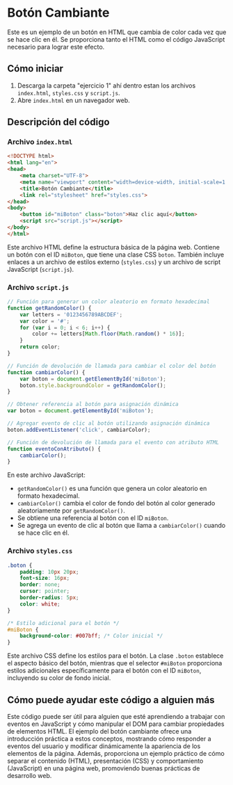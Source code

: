 # Botón Cambiante

Este es un ejemplo de un botón en HTML que cambia de color cada vez que se hace clic en él. Se proporciona tanto el HTML como el código JavaScript necesario para lograr este efecto.

## Cómo iniciar

1. Descarga la carpeta "ejercicio 1" ahí dentro estan los archivos `index.html`, `styles.css` y `script.js`.
2. Abre `index.html` en un navegador web.

## Descripción del código

### Archivo `index.html`

```html
<!DOCTYPE html>
<html lang="en">
<head>
    <meta charset="UTF-8">
    <meta name="viewport" content="width=device-width, initial-scale=1.0">
    <title>Botón Cambiante</title>
    <link rel="stylesheet" href="styles.css">
</head>
<body>
    <button id="miBoton" class="boton">Haz clic aquí</button>
    <script src="script.js"></script>
</body>
</html>
```

Este archivo HTML define la estructura básica de la página web. Contiene un botón con el ID `miBoton`, que tiene una clase CSS `boton`. También incluye enlaces a un archivo de estilos externo (`styles.css`) y un archivo de script JavaScript (`script.js`).

### Archivo `script.js`

```javascript
// Función para generar un color aleatorio en formato hexadecimal
function getRandomColor() {
    var letters = '0123456789ABCDEF';
    var color = '#';
    for (var i = 0; i < 6; i++) {
        color += letters[Math.floor(Math.random() * 16)];
    }
    return color;
}

// Función de devolución de llamada para cambiar el color del botón
function cambiarColor() {
    var boton = document.getElementById('miBoton');
    boton.style.backgroundColor = getRandomColor();
}

// Obtener referencia al botón para asignación dinámica
var boton = document.getElementById('miBoton');

// Agregar evento de clic al botón utilizando asignación dinámica
boton.addEventListener('click', cambiarColor);

// Función de devolución de llamada para el evento con atributo HTML
function eventoConAtributo() {
    cambiarColor();
}
```

En este archivo JavaScript:
- `getRandomColor()` es una función que genera un color aleatorio en formato hexadecimal.
- `cambiarColor()` cambia el color de fondo del botón al color generado aleatoriamente por `getRandomColor()`.
- Se obtiene una referencia al botón con el ID `miBoton`.
- Se agrega un evento de clic al botón que llama a `cambiarColor()` cuando se hace clic en él.

### Archivo `styles.css`

```css
.boton {
    padding: 10px 20px;
    font-size: 16px;
    border: none;
    cursor: pointer;
    border-radius: 5px;
    color: white;
}

/* Estilo adicional para el botón */
#miBoton {
    background-color: #007bff; /* Color inicial */
}
```

Este archivo CSS define los estilos para el botón. La clase `.boton` establece el aspecto básico del botón, mientras que el selector `#miBoton` proporciona estilos adicionales específicamente para el botón con el ID `miBoton`, incluyendo su color de fondo inicial.

## Cómo puede ayudar este código a alguien más

Este código puede ser útil para alguien que esté aprendiendo a trabajar con eventos en JavaScript y cómo manipular el DOM para cambiar propiedades de elementos HTML. El ejemplo del botón cambiante ofrece una introducción práctica a estos conceptos, mostrando cómo responder a eventos del usuario y modificar dinámicamente la apariencia de los elementos de la página. Además, proporciona un ejemplo práctico de cómo separar el contenido (HTML), presentación (CSS) y comportamiento (JavaScript) en una página web, promoviendo buenas prácticas de desarrollo web.
